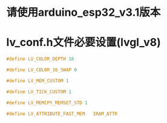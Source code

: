 # 请使用arduino_esp32_v3.1版本

# lv_conf.h文件必要设置(lvgl_v8)

```c
#define LV_COLOR_DEPTH 16

#define LV_COLOR_16_SWAP 0

#define LV_MEM_CUSTOM 1

#define LV_TICK_CUSTOM 1

#define LV_MEMCPY_MEMSET_STD 1

#define LV_ATTRIBUTE_FAST_MEM   IRAM_ATTR
```